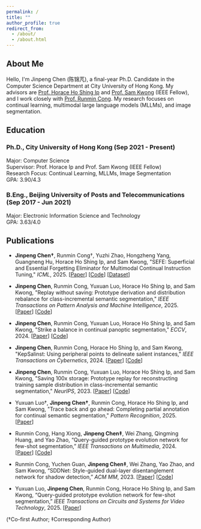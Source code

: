 ```yaml
---
permalink: /
title: ""
author_profile: true
redirect_from: 
  - /about/
  - /about.html
---
```


## About Me

Hello, I'm Jinpeng Chen (陈锦芃), a final-year Ph.D. Candidate in the Computer Science Department at City University of Hong Kong. My advisors are [Prof. Horace Ho Shing Ip](https://www.cityu.edu.hk/stfprofile/cship.htm) and [Prof. Sam Kwong](https://www.ln.edu.hk/po/professor-sam-kwong-tak-wu) (IEEE Fellow), and I work closely with [Prof. Runmin Cong](https://rmcong.github.io). My research focuses on continual learning, multimodal large language models (MLLMs), and image segmentation.

## Education

### Ph.D., City University of Hong Kong (Sep 2021 - Present)
Major: Computer Science  
Supervisor: Prof. Horace Ip and Prof. Sam Kwong (IEEE Fellow)  
Research Focus: Continual Learning, MLLMs, Image Segmentation  
GPA: 3.90/4.3  

### B.Eng., Beijing University of Posts and Telecommunications (Sep 2017 - Jun 2021)
Major: Electronic Information Science and Technology  
GPA: 3.63/4.0  

## Publications

- **Jinpeng Chen†**, Runmin Cong†, Yuzhi Zhao, Hongzheng Yang, Guangneng Hu, Horace Ho Shing Ip, and Sam Kwong, "SEFE: Superficial and Essential Forgetting Eliminator for Multimodal Continual Instruction Tuning," *ICML*, 2025. [[Paper](https://arxiv.org/abs/2505.02486)] [[Code](https://github.com/jinpeng0528/SEFE)] [[Dataset](https://huggingface.co/datasets/jinpeng0528/CoIN-ASD)]

- **Jinpeng Chen**, Runmin Cong, Yuxuan Luo, Horace Ho Shing Ip, and Sam Kwong, "Replay without saving: Prototype derivation and distribution rebalance for class-incremental semantic segmentation," *IEEE Transactions on Pattern Analysis and Machine Intelligence*, 2025. [[Paper](https://ieeexplore.ieee.org/document/10904177)] [[Code](https://github.com/jinpeng0528/STAR-TPAMI)]

- **Jinpeng Chen**, Runmin Cong, Yuxuan Luo, Horace Ho Shing Ip, and Sam Kwong, "Strike a balance in continual panoptic segmentation," *ECCV*, 2024. [[Paper](https://arxiv.org/abs/2407.16354)] [[Code](https://github.com/jinpeng0528/BalConpas)]  

- **Jinpeng Chen**, Runmin Cong, Horace Ho Shing Ip, and Sam Kwong, "KepSalinst: Using peripheral points to delineate salient instances," *IEEE Transactions on Cybernetics*, 2024. [[Paper](https://ieeexplore.ieee.org/abstract/document/10314036)] [[Code](https://github.com/jinpeng0528/KepSalinst)]

- **Jinpeng Chen**, Runmin Cong, Yuxuan Luo, Horace Ho Shing Ip, and Sam Kwong, "Saving 100x storage: Prototype replay for reconstructing training sample distribution in class-incremental semantic segmentation," *NeurIPS*, 2023. [[Paper](https://proceedings.neurips.cc/paper_files/paper/2023/hash/708e0d691a22212e1e373dc8779cbe53-Abstract-Conference.html)] [[Code](https://github.com/jinpeng0528/STAR)]  

- Yuxuan Luo†, **Jinpeng Chen†**, Runmin Cong, Horace Ho Shing Ip, and Sam Kwong, "Trace back and go ahead: Completing partial annotation for continual semantic segmentation," *Pattern Recognition*, 2025. [[Paper](https://www.sciencedirect.com/science/article/abs/pii/S0031320325002730)]

- Runmin Cong, Hang Xiong, **Jinpeng Chen‡**, Wei Zhang, Qingming Huang, and Yao Zhao, “Query-guided prototype evolution network for few-shot segmentation,” *IEEE Transactions on Multimedia*, 2024. [[Paper](https://ieeexplore.ieee.org/abstract/document/10388457)] [[Code](https://github.com/rmcong/QPENet_TMM24)]

- Runmin Cong, Yuchen Guan, **Jinpeng Chen‡**, Wei Zhang, Yao Zhao, and Sam Kwong, “SDDNet: Style-guided dual-layer disentanglement network for shadow detection,” *ACM MM*, 2023. [[Paper](https://dl.acm.org/doi/abs/10.1145/3581783.3612482)] [[Code](https://arxiv.org/abs/2308.08935)]   

- Yuxuan Luo, **Jinpeng Chen**, Runmin Cong, Horace Ho Shing Ip, and Sam Kwong, “Query-guided prototype evolution network for few-shot segmentation,” *IEEE Transactions on Circuits and Systems for Video Technology*, 2025. [[Paper](https://ieeexplore.ieee.org/abstract/document/10937737)]

(†Co-first Author; ‡Corresponding Author)
